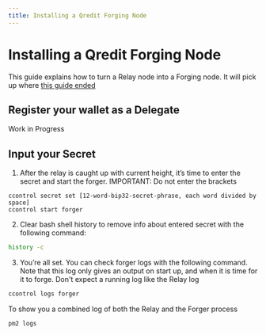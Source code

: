 ```yaml
---
title: Installing a Qredit Forging Node
---
```

# Installing a Qredit Forging Node

This guide explains how to turn a Relay node into a Forging node. It will pick up where [this guide ended](http://docs.qredit.network/nodes/relay-node-install.html)

## Register your wallet as a Delegate

Work in Progress

## Input your Secret

1) After the relay is caught up with current height, it’s time to enter the secret and start the forger. 
IMPORTANT: Do not enter the brackets
```
ccontrol secret set [12-word-bip32-secret-phrase, each word divided by space]
ccontrol start forger
```

2)  Clear bash shell history to remove info about entered secret with the following command:
```bash
history -c
```

3) You’re all set. You can check forger logs with the following command. Note that this log only gives an output on start up, and when it is time for it to forge. Don't expect a running log like the Relay log
```bash
ccontrol logs forger
```

To show you a combined log of both the Relay and the Forger process
```bash
pm2 logs
```
